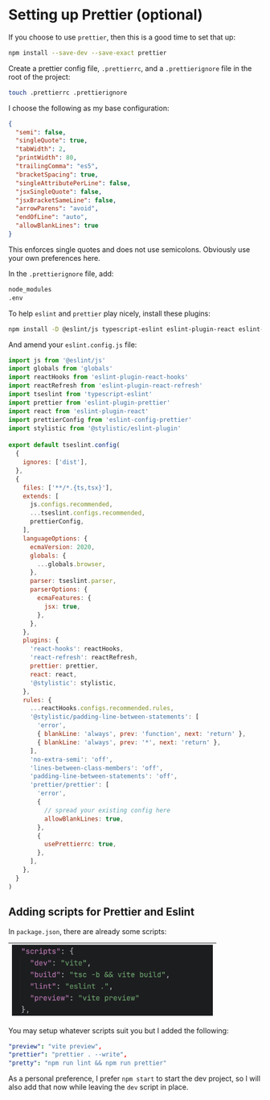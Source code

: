 # Setting up Prettier (optional)

If you choose to use `prettier`, then this is a good time to set that up:

```bash
npm install --save-dev --save-exact prettier
```

Create a prettier config file, `.prettierrc`, and a `.prettierignore` file in the root of the project:

```bash
touch .prettierrc .prettierignore
```

I choose the following as my base configuration:

```json
{
  "semi": false,
  "singleQuote": true,
  "tabWidth": 2,
  "printWidth": 80,
  "trailingComma": "es5",
  "bracketSpacing": true,
  "singleAttributePerLine": false,
  "jsxSingleQuote": false,
  "jsxBracketSameLine": false,
  "arrowParens": "avoid",
  "endOfLine": "auto",
  "allowBlankLines": true
}

```

This enforces single quotes and does not use semicolons. Obviously use your own preferences here.

In the `.prettierignore` file, add:

```bash
node_modules
.env
```

To help `eslint` and `prettier` play nicely, install these plugins:

```bash
npm install -D @eslint/js typescript-eslint eslint-plugin-react eslint-plugin-react-hooks eslint-plugin-react-refresh eslint-plugin-prettier prettier eslint-config-prettier @stylistic/eslint-plugin
```

And amend your `eslint.config.js` file:

```javascript
import js from '@eslint/js'
import globals from 'globals'
import reactHooks from 'eslint-plugin-react-hooks'
import reactRefresh from 'eslint-plugin-react-refresh'
import tseslint from 'typescript-eslint'
import prettier from 'eslint-plugin-prettier'
import react from 'eslint-plugin-react'
import prettierConfig from 'eslint-config-prettier'
import stylistic from '@stylistic/eslint-plugin'

export default tseslint.config(
  {
    ignores: ['dist'],
  },
  {
    files: ['**/*.{ts,tsx}'],
    extends: [
      js.configs.recommended,
      ...tseslint.configs.recommended,
      prettierConfig,
    ],
    languageOptions: {
      ecmaVersion: 2020,
      globals: {
        ...globals.browser,
      },
      parser: tseslint.parser,
      parserOptions: {
        ecmaFeatures: {
          jsx: true,
        },
      },
    },
    plugins: {
      'react-hooks': reactHooks,
      'react-refresh': reactRefresh,
      prettier: prettier,
      react: react,
      '@stylistic': stylistic,
    },
    rules: {
      ...reactHooks.configs.recommended.rules,
      '@stylistic/padding-line-between-statements': [
        'error',
        { blankLine: 'always', prev: 'function', next: 'return' },
        { blankLine: 'always', prev: '*', next: 'return' },
      ],
      'no-extra-semi': 'off',
      'lines-between-class-members': 'off',
      'padding-line-between-statements': 'off',
      'prettier/prettier': [
        'error',
        {
          // spread your existing config here
          allowBlankLines: true,
        },
        {
          usePrettierrc: true,
        },
      ],
    },
  }
)

```

## Adding scripts for Prettier and Eslint

In `package.json`, there are already some scripts:

| <img src="howToImages/2a_scripts.png" alt="Scripts in package.json" width="400" /> |
| ---------------------------------------------------------------------------------- |

You may setup whatever scripts suit you but I added the following:

```yml
"preview": "vite preview",
"prettier": "prettier . --write",
"pretty": "npm run lint && npm run prettier"
```

As a personal preference, I prefer `npm start` to start the dev project, so I will also add that now while leaving the `dev` script in place.

[//]: # 'NEXT'

